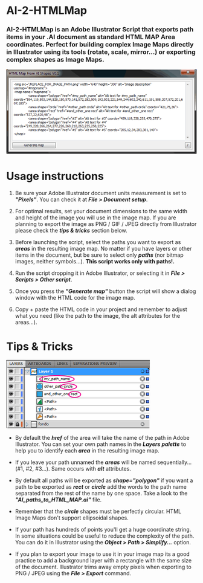 AI-2-HTMLMap
============

### AI-2-HTMLMap is an Adobe Illustrator Script that exports path items in your .AI document as standard HTML MAP Area coordinates. Perfect for building complex Image Maps directly in Illustrator using its tools (rotate, scale, mirror...) or exporting complex shapes as Image Maps.

![AI-2-HTMLMap Screenshot](/readme-images/script-snapshot.png "AI-2-HTMLMap Screenshot")

Usage instructions
==================

  1. Be sure your Adobe Illustrator document units measurement is set to _**"Pixels"**_. You can check it at _**File > Document setup**_.

  2. For optimal results, set your document dimensions to the same width and height of the image you will use in the image map. If you are planning to export the image as PNG / GIF / JPEG directly from Illustrator please check the _**tips & tricks**_ section below.

  3. Before launching the script, select the paths you want to export as _**areas**_ in the resulting image map. No matter if you have layers or other items in the document, but be sure to select only _**paths**_ (nor bitmap images, neither symbols...). **This script works only with paths!.**

  4. Run the script dropping it in Adobe Illustrator, or selecting it in _**File > Scripts > Other script**_.

  5. Once you press the _**"Generate map"**_ button the script will show a dialog window with the HTML code for the image map.

  6. Copy + paste the HTML code in your project and remember to adjust what you need (like the path to the image, the alt attributes for the areas...).

Tips & Tricks
=============

![Named paths](/readme-images/path-names.png "Named paths")

  - By default the _**href**_ of the area will take the name of the path in Adobe Illustrator. You can set your own path names in the _**Layers palette**_ to help you to identify each _**area**_ in the resulting image map.

  - If you leave your path unnamed the _**areas**_ will be named sequentially... (#1, #2, #3...). Same occurs with _**alt**_ attributes.

  - By default all paths will be exported as _**shape="polygon"**_ if you want a path to be exported as _**rect**_ or _**circle**_ add the words to the path name separated from the rest of the name by one space. Take a look to the _**"AI_paths_to_HTML_MAP.ai"**_ file.

  - Remember that the _**circle**_ shapes must be perfectly circular. HTML Image Maps don't support ellipsoidal shapes.

  - If your path has hundreds of points you'll get a huge coordinate string. In some situations could be useful to reduce the complexity of the path. You can do it in Illustrator using the _**Object > Path > Simplify...**_ option.

  - If you plan to export your image to use it in your image map its a good practice to add a background layer with a rectangle with the same size of the document. Illustrator trims away empty pixels when exporting to PNG / JPEG using the _**File > Export**_ command.
